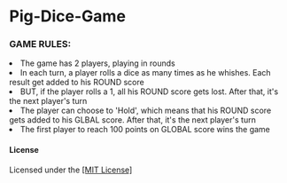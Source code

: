 # Pig-Dice-Game
<ui>
<h3>GAME RULES:</h3>
<li>The game has 2 players, playing in rounds </li>
  <li>In each turn, a player rolls a dice as many times as he whishes. Each result get added to his ROUND score</li>  
  <li>BUT, if the player rolls a 1, all his ROUND score gets lost. After that, it's the next player's turn</li>
  <li>The player can choose to 'Hold', which means that his ROUND score gets added to his GLBAL score. After that, it's the next player's turn</li>
  <li>The first player to reach 100 points on GLOBAL score wins the game</li>
</ui>
<h4>License</h4>
<p>Licensed under the <a href="#LICENSE">[MIT License]</a> </P>
